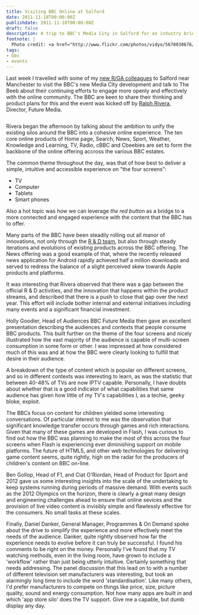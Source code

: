 ```yaml
---
title: Visiting BBC Online at Salford
date: 2011-11-18T00:00:00Z
publishdate: 2011-11-18T00:00:00Z
draft: false
description: A trip to BBC's Media City in Salford for an industry briefing
footnote: |
  Photo credit: <a href="http://www.flickr.com/photos/vidyo/5670030676/">Ray Morris</a>
tags:
- bbc
- events
---
```


Last week I travelled with some of my <a href="/blog/joining-rga.html">new R/GA colleagues</a> to Salford near Manchester to visit the BBC's new Media City development and talk to The Beeb about their continuing efforts to engage more openly and effectively with the online community. The BBC are keen to share their thinking and product plans for this and the event was kicked off by <a href="http://www.bbc.co.uk/blogs/bbcinternet/ralph_rivera/">Ralph Rivera</a>, Director, Future Media.

<img src="/images/fmedia_city.jpg" alt="">
<!--more-->


<p>
    Rivera began the afternoon by talking about the ambition to unify the existing silos around the BBC into a cohesive online experience. The ten core online products of Home page, Search, News, Sport, Weather, Knowledge and Learning, TV, Radio, cBBC and Cbeebies are set to form the backbone of the online offering accross the various BBC estates.
</p>
<p>
    The common theme throughout the day, was that of how best to deliver a simple, intuitive and accessible experience on "the four screens":
</p>
<ul>
    <li>TV</li>
    <li>Computer</li>
    <li>Tablets</li>
    <li>Smart phones</li>
</ul>
<p>
    Also a hot topic was how we can leverage <i>the red button</i> as a bridge to a more connected and engaged experience with the content that the BBC has to offer.
</p>
<p>
    Many parts of the BBC have been steadily rolling out all manor of innovations, not only through the <a href="http://www.bbc.co.uk/rd/" title="BBC R &amp; D">R &amp; D team</a>, but also through steady iterations and evolutions of existing products across the BBC offering.  The News offering was a good example of that, where the recently released news application for Android rapidly achieved half a million downloads and served to redress the balance of a slight perceived skew towards Apple products and platforms.
</p>
<p>
    It was interesting that Rivera observed that there was a gap between the official R &amp; D activities, and the innovation that happens within the product streams, and described that there is a push to close that gap over the next year. This effort will include bother internal and external initiatives including many events and a significant financial investment.
</p>

<p>
    Holly Goodier, Head of Audiences BBC Future Media then gave an excellent presentation describing the audiences and contexts that people consume BBC products. This built further on the theme of the four screens and nicely illustrated how the vast majority of the audience is capable of multi-screen consumption in some form or other. I was impressed at how considered much of this was and at how the BBC were clearly looking to fulfill that desire in their audience.
</p>
<p>
    A breakdown of the type of content which is popular on different screens, and so in different contexts was interesting to learn, as was the statistic that between 40-48% of TVs are now IPTV capable. Personally, I have doubts about whether that is a good indicator of what capabilities that same audience has given how little of my TV's capabilities I, as a techie, geeky bloke, exploit.
</p>
<p>
    The BBCs focus on content for children yielded some interesting conversations. Of particular interest to me was the observation that significant knowledge transfer occurs through games and rich interactions. Given that many of these games are developed in Flash, I was curious to find out how the BBC was planning to make the most of this across the four screens when Flash is experiencing ever diminishing support on mobile platforms.  The future of HTML5, and other web technologies for delivering game content seems, quite rightly, high on the radar for the producers of children's content on BBC on-line.
</p>
<p>
    Ben Gollop, Head of F1, and Ciat O'Riordan, Head of Product for Sport and 2012 gave us some interesting insights into the scale of the undertaking to keep systems running during periods of massive demand. With events such as the 2012 Olympics on the horizon, there is clearly a great many design and engineering challenges ahead to ensure that online sevices and the provision of live video content is invisibly simple and flawlessly effective for the consumers. No small tasks at these scales.
</p>
<p>
    Finally, Daniel Danker, General Manager, Programmes &amp; On Demand spoke about the drive to simplify the experience and more effectively meet the needs of the audience. Danker, quite rightly observed how far the experience needs to evolve before it can truly be successful.  I found his comments to be right on the money. Personally I've found that my TV watching methods, even in the living room, have grown to include a 'workflow' rather than just being utterly intuitive. Certainly something that needs addressing.  The panel discussion that this lead on to with a number of different television set manufacturers was interesting, but took an alarmingly long time to include the word 'standardisation'.  Like many others, I'd prefer manufacturers to compete on things like price, size, picture quality, sound and energy consumption. Not how many apps are built in and which 'app store silo' does the TV support.  Give me a capable, but dumb display any day.
</p>
